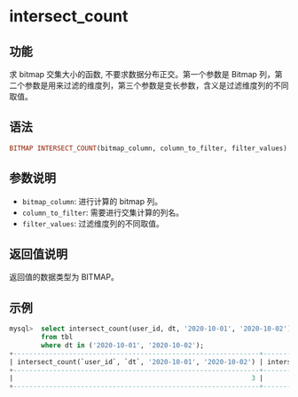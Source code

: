# intersect_count

## 功能

求 bitmap 交集大小的函数, 不要求数据分布正交。第一个参数是 Bitmap 列，第二个参数是用来过滤的维度列，第三个参数是变长参数，含义是过滤维度列的不同取值。

## 语法

```Haskell
BITMAP INTERSECT_COUNT(bitmap_column, column_to_filter, filter_values)
```

## 参数说明

- `bitmap_column`: 进行计算的 bitmap 列。
- `column_to_filter`: 需要进行交集计算的列名。
- `filter_values`: 过滤维度列的不同取值。

## 返回值说明

返回值的数据类型为 BITMAP。

## 示例

```SQL
mysql>  select intersect_count(user_id, dt, '2020-10-01', '2020-10-02'), intersect_count(user_id, dt, '2020-10-01')
        from tbl
        where dt in ('2020-10-01', '2020-10-02');
+--------------------------------------------------------------+------------------------------------------------+
| intersect_count(`user_id`, `dt`, '2020-10-01', '2020-10-02') | intersect_count(`user_id`, `dt`, '2020-10-01') |
+--------------------------------------------------------------+------------------------------------------------+
|                                                            3 |                                              7 |
+--------------------------------------------------------------+------------------------------------------------+
```
